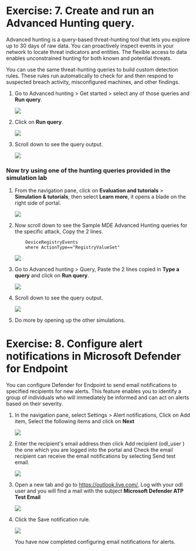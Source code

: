 # Exercise: 7. Create and run an Advanced Hunting query.



Advanced hunting is a query-based threat-hunting tool that lets you explore up to 30 days of raw data. You can proactively inspect events in your network to locate threat indicators and entities. The flexible access to data enables unconstrained hunting for both known and potential threats.

You can use the same threat-hunting queries to build custom detection rules. These rules run automatically to check for and then respond to suspected breach activity, misconfigured machines, and other findings.



1. Go to Advanced hunting > Get started > select any of those queries and **Run query**.




   ![](images/advanced-hunting.png)




2. Click on **Run query**.




   ![](images/run-query.png)




3. Scroll down to see the query output.





   ![](images/query-output.png)





### Now try using one of the hunting queries provided in the simulation lab




1. From the navigation pane, click on **Evaluation and tutorials** > **Simulation & tutorials**, then select **Learn more**, it opens a blade on the right side of portal.





   ![](images/hunting-q.png)





2. Now scroll down to see the Sample MDE Advanced Hunting queries for the specific attack, Copy the 2 lines.
   


   ```
       DeviceRegistryEvents
       where ActionType=="RegistryValueSet"
   ```



   ![](images/copy-query.png)




3. Go to Advanced hunting > Query, Paste the 2 lines copied in **Type a query** and click on **Run query**.






   ![](images/run-q.png)





4. Scroll down to see the query output.




   ![](images/query-output2.png)




5. Do more by opening up the other simulations.





# Exercise: 8. Configure alert notifications in Microsoft Defender for Endpoint


You can configure Defender for Endpoint to send email notifications to specified recipients for new alerts. This feature enables you to identify a group of individuals who will immediately be informed and can act on alerts based on their severity.




1. In the navigation pane, select Settings > Alert notifications, Click on Add item, Select the following items and click on **Next**





   ![](images/create-alert.png)




2. Enter the recipient's email address then click Add recipient (odl_user ) the one which you are logged into the portal and Check the email recipient can receive the email notifications by selecting Send test email.







   ![](images/add-email.png)





3. Open a new tab and go to https://outlook.live.com/, Log with your odl user and you will find a mail with the subject **Microsoft Defender ATP Test Email**





   ![](images/email-alert.png)




4. Click the Save notification rule.




   ![](images/save-email-rule.png)
   
   
   You have now completed configuring email notifications for alerts. 
